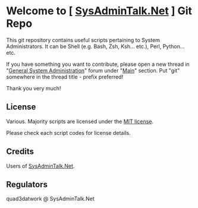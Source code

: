 # Welcome to  [ [SysAdminTalk.Net](http://sysadmintalk.net/) ]  Git Repo

This git repository contains useful scripts pertaining to System Administrators. It can be Shell (e.g. Bash, Zsh, Ksh... etc.), Perl, Python... etc.

If you have something you want to contribute, please open a new thread in "[General System Administration](http://www.sysadmintalk.net/forums/forum-32.html)" forum under "[Main](http://www.sysadmintalk.net/forums/forum-22.html)" section. Put "git" somewhere in the thread title - prefix preferred!

Thank you very much!

## License

Various. Majority scripts are licensed under the [MIT license](http://en.wikipedia.org/wiki/MIT_License).

Please check each script codes for license details.

## Credits

Users of [SysAdminTalk.Net](http://sysadmintalk.net/).

## Regulators

quad3datwork @ SysAdminTalk.Net
